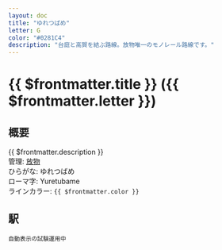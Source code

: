 ```yaml
---
layout: doc
title: "ゆれつばめ"
letter: G
color: "#0281C4"
description: "台庭と高賀を結ぶ路線。放物唯一のモノレール路線です。"
---
```


# {{ $frontmatter.title }} ({{ $frontmatter.letter }})

## 概要
{{ $frontmatter.description }}  
管理: [放物](/company/houbutu/index.md)  
ひらがな: ゆれつばめ  
ローマ字: Yuretubame  
ラインカラー: <span :style="{backgroundColor: $frontmatter.color, display: 'inline-block', width: '0.75em', height: '0.75em', border: `1px solid #1b1b1f`, marginRight: '0.25em'}" />`{{ $frontmatter.color }}`

## 駅
<small>自動表示の試験運用中</small>
<Stations />